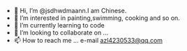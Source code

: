 - 👋 Hi, I’m @jsdhwdmaann.I am Chinese. 
- 👀 I’m interested in painting,swimming, cooking and so on. 
- 🌱 I’m currently learning to code
- 💞️ I’m looking to collaborate on …
- 📫 How to reach me ...
    e-mail   azl4230533@qq.com 

<!---
jsdhwdmaann/jsdhwdmaann is a ✨ special ✨ repository because its `README.md` (this file) appears on your GitHub profile.
You can click the Preview link to take a look at your changes.
--->
